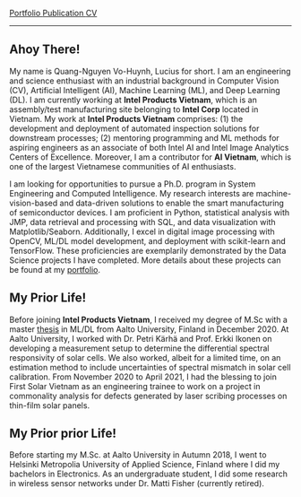 [Portfolio    ](/pages/portfolio) [Publication    ](/pages/publication) [CV    ](/pages/cv)

***

## Ahoy There!
My name is Quang-Nguyen Vo-Huynh, Lucius for short. I am an engineering and science enthusiast with an industrial background in Computer Vision (CV), Artificial Intelligent (AI), Machine Learning (ML), and Deep Learning (DL). I am currently working at **Intel Products Vietnam**, which is an assembly/test manufacturing site belonging to **Intel Corp** located in Vietnam. My work at **Intel Products Vietnam** comprises: (1) the development and deployment of automated inspection solutions for downstream processes; (2) mentoring programming and ML methods for aspiring engineers as an associate of both Intel AI and Intel Image Analytics Centers of Excellence. Moreover, I am a contributor for **AI Vietnam**, which is one of the largest Vietnamese communities of AI enthusiasts.

I am looking for opportunities to pursue a Ph.D. program in System Engineering and Computed Intelligence. My research interests are machine-vision-based and data-driven solutions to enable the smart manufacturing of semiconductor devices. I am proficient in Python, statistical analysis with JMP, data retrieval and processing with SQL, and data visualization with Matplotlib/Seaborn. Additionally, I excel in digital image processing with OpenCV, ML/DL model development, and deployment with scikit-learn and TensorFlow. These proficiencies are exemplarily demonstrated by the Data Science projects I have completed. More details about these projects can be found at my [portfolio](/portfolio).

## My Prior Life!
Before joining **Intel Products Vietnam**, I received my degree of M.Sc with a master [thesis](https://aaltodoc.aalto.fi/handle/123456789/102461) in ML/DL from Aalto University, Finland in December 2020. At Aalto University, I worked with Dr. Petri Kärhä and Prof. Erkki Ikonen on developing a measurement setup to determine the differential spectral responsivity of solar cells. We also worked, albeit for a limited time, on an estimation method to include uncertainties of spectral mismatch in solar cell calibration. From November 2020 to April 2021, I had the blessing to join First Solar Vietnam as an engineering trainee to work on a project in commonality analysis for defects generated by laser scribing processes on thin-film solar panels.

## My Prior prior Life!
Before starting my M.Sc. at Aalto University in Autumn 2018, I went to Helsinki Metropolia University of Applied Science, Finland where I did my bachelors in Electronics. As an undergraduate student, I did some research in wireless sensor networks under Dr. Matti Fisher (currently retired).

